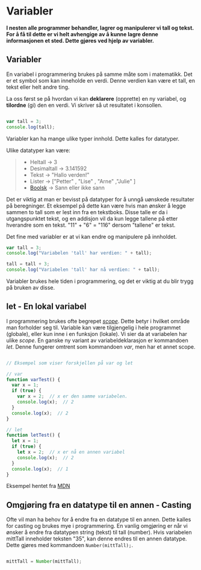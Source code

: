 Variabler
=========

**I nesten alle programmer behandler, lagrer og manipulerer vi tall og tekst. For å få til dette er vi helt avhengige av å kunne lagre denne informasjonen et sted. Dette gjøres ved hjelp av variabler.**

Variabler
---------

En variabel i programmering brukes på samme måte som i matematikk. Det er et symbol som kan inneholde en verdi. Denne verdien kan være et tall, en tekst eller helt andre ting.

La oss først se på hvordan vi kan **deklarere** (opprette) en ny variabel, og **tilordne** (gi) den en verdi. Vi skriver så ut resultatet i konsollen.

``` javascript

var tall = 3;
console.log(tall);
```
Variabler kan ha mange ulike typer innhold. Dette kalles for datatyper.

Ulike datatyper kan være:

>+ Heltall -> 3
>+ Desimaltall -> 3.141592
>+ Tekst -> "Hallo verden!"
>+ Lister -> ["Petter" , "Lise" ,  "Arne" ,"Julie" ]
>+ [Boolsk](https://no.wikipedia.org/wiki/Boolsk_variabel) -> Sann eller ikke sann

Det er viktig at man er bevisst på datatyper for å unngå uønskede resultater på beregninger. Et eksempel på dette kan være hvis man ønsker å legge sammen to tall som er lest inn fra en tekstboks. Disse talle er da i utgangspunktet tekst, og en addisjon vil da kun legge tallene på etter hverandre som en tekst. "11" + "6" = "116" dersom "tallene" er tekst.

Det fine med variabler er at vi kan endre og manipulere på innholdet.

``` javascript
var tall = 3;
console.log("Variabelen 'tall' har verdien: " + tall);

tall = tall + 3;
console.log("Variabelen 'tall' har nå verdien: " + tall);
```

Variabler brukes hele tiden i programmering, og det er viktig at du blir trygg på bruken av disse.

let - En lokal variabel
-----------------------

I programmering brukes ofte begrepet [_scope_](https://en.wikipedia.org/wiki/Scope_(computer_science)). Dette betyr i hvilket område man forholder seg til. Variable kan være tilgjengelig i hele programmet (globale), eller kun inne i en funksjon (lokale). Vi sier da at variabelen har ulike _scope_. En ganske ny variant av variabeldeklarasjon er kommandoen _let_. Denne fungerer omtrent som kommandoen _var_, men har et annet scope.

``` javascript

// Eksempel som viser forskjellen på var og let

// var
function varTest() {
  var x = 1;
  if (true) {
    var x = 2;  // x er den samme variabelen.
    console.log(x);  // 2
  }
  console.log(x);  // 2
}

// let
function letTest() {
  let x = 1;
  if (true) {
    let x = 2;  // x er nå en annen variabel
    console.log(x);  // 2
  }
  console.log(x);  // 1
}
```
Eksempel hentet fra [MDN](https://developer.mozilla.org/en-US/docs/Web/JavaScript/Reference/Statements/let)

Omgjøring fra en datatype til en annen - Casting
------------------------------------------------

Ofte vil man ha behov for å endre fra en datatype til en annen. Dette kalles for casting og brukes mye i programmering. En vanlig omgjøring er når vi ønsker å endre fra datatypen string (tekst) til tall (number). Hvis variabelen mittTall inneholder teksten "35", kan denne endres til en annen datatype. Dette gjøres med kommandoen `Number(mittTall);`.

``` javascript

mittTall = Number(mittTall);

```
